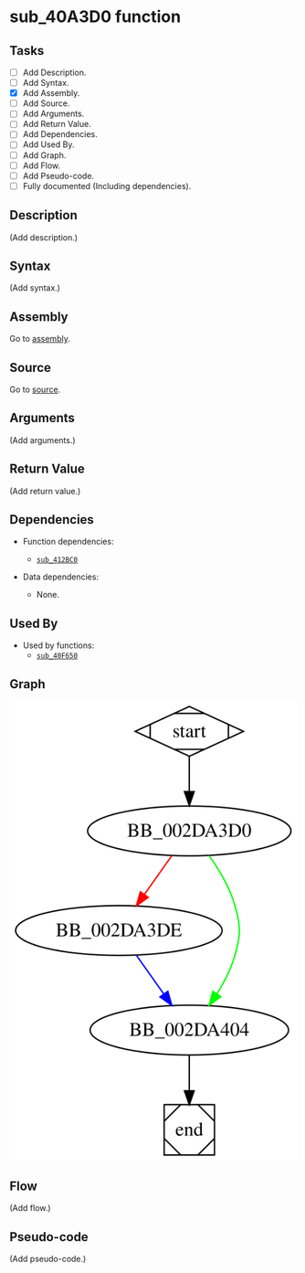 # sub_40A3D0 function

## Tasks

- [ ] Add Description.
- [ ] Add Syntax.
- [X] Add Assembly.
- [ ] Add Source.
- [ ] Add Arguments.
- [ ] Add Return Value.
- [ ] Add Dependencies.
- [ ] Add Used By.
- [ ] Add Graph.
- [ ] Add Flow.
- [ ] Add Pseudo-code.
- [ ] Fully documented (Including dependencies).

## Description

(Add description.)

## Syntax

(Add syntax.)

## Assembly

Go to [assembly](../asm/sub_40A3D0.asm).

## Source

Go to [source](../cc/sub_40A3D0.cc).

## Arguments

(Add arguments.)

## Return Value

(Add return value.)

## Dependencies

* Function dependencies:
  * [`sub_412BC0`](sub_412BC0.md)

* Data dependencies:
  * None.


## Used By

* Used by functions:
  * [`sub_40F650`](sub_40F650.md)

## Graph

![sub_40A3D0 Graph](../svg/sub_40A3D0.svg "sub_40A3D0 Graph")

## Flow

(Add flow.)

## Pseudo-code

(Add pseudo-code.)


